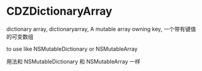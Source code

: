 # CDZDictionaryArray
dictionary array, dictionaryarray, A mutable array owning key, 一个带有键值的可变数组

to use like NSMutableDictionary or NSMutableArray

用法和 NSMutableDictionary 和 NSMutableArray 一样
